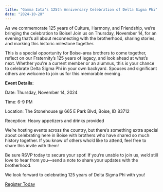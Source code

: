 ```yaml
---
title: "Gamma Iota's 125th Anniversary Celebration of Delta Sigma Phi"
date: "2024-10-28"
---
```


As we commemorate 125 years of Culture, Harmony, and Friendship, we’re bringing the celebration to Boise! Join us on Thursday, November 14, for an evening that’s all about reconnecting with the brotherhood, sharing stories, and marking this historic milestone together.  


This is a special opportunity for Boise-area brothers to come together, reflect on our Fraternity’s 125 years of legacy, and look ahead at what’s next. Whether you're a current member or an alumnus, this is your chance to celebrate Delta Sigma Phi in your own backyard. Spouses and significant others are welcome to join us for this memorable evening.
  

**Event Details:**

Date: Thursday, November 14, 2024

Time: 6-9 PM

Location: The Stonehouse @ 665 E Park Blvd, Boise, ID 83712

Reception: Heavy appetizers and drinks provided
  

We’re hosting events across the country, but there’s something extra special about celebrating here in Boise with brothers who have shared so much history together. If you know of others who’d like to attend, feel free to share this invite with them!
  

Be sure RSVP today to secure your spot! If you’re unable to join us, we’d still love to hear from you—send a note to share your updates with the brotherhood.
  

We look forward to celebrating 125 years of Delta Sigma Phi with you!
  
  
[Register Today](https://t.e2ma.net/click/tizjxj/hhmv01od/92ljpz)
